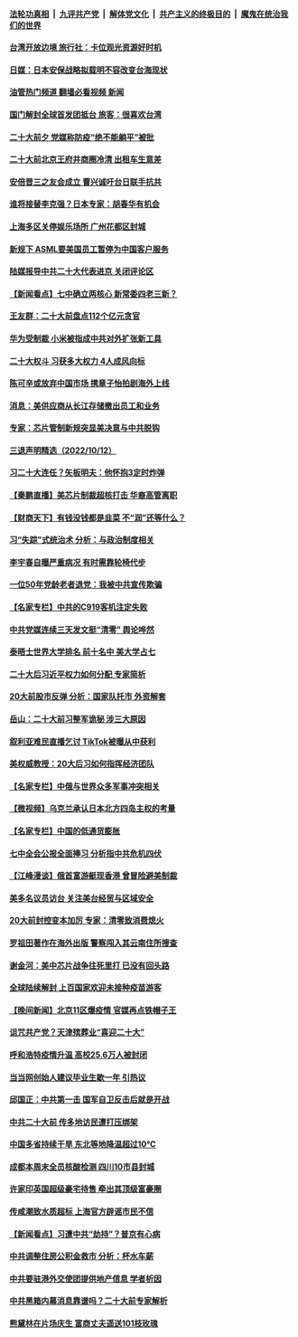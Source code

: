 ####  [法轮功真相](../../../../basic/blob/master/README.md?t=10131801) &nbsp;|&nbsp; [九评共产党](../../../../9ping.md/blob/master/README.md?t=10131801) &nbsp;|&nbsp; [解体党文化](../../../../jtdwh.md/blob/master/README.md?t=10131801)  &nbsp;|&nbsp; [共产主义的终极目的](../../../../gczydzjmd.md/blob/master/README.md?t=10131801) &nbsp;|&nbsp; [魔鬼在统治我们的世界](../../../../mgztzwmdsj.md/blob/master/README.md?t=10131801) 

#### [台湾开放边境 旅行社：卡位观光资源好时机](../pages/nsc413/n13844392.md?t=10131801) 

#### [日媒：日本安保战略拟载明不容改变台海现状](../pages/nsc413/n13844366.md?t=10131801) 

#### [油管热门频道 翻墙必看视频 新闻](http://209.250.226.216:81/youtube.html?10131801)

#### [国门解封全球首发团抵台 旅客：很喜欢台湾](../pages/nsc413/n13844338.md?t=10131801) 

#### [二十大前夕 党媒称防疫“绝不能躺平”被批](../pages/nsc413/n13843331.md?t=10131801) 

#### [二十大前北京王府井商圈冷清 出租车生意差](../pages/nsc413/n13844308.md?t=10131801) 

#### [安倍晋三之友会成立 曹兴诚吁台日联手抗共](../pages/nsc413/n13844164.md?t=10131801) 

#### [谁将接替李克强？日本专家：胡春华有机会](../pages/nsc413/n13844060.md?t=10131801) 

#### [上海多区关停娱乐场所 广州花都区封城](../pages/nsc413/n13844165.md?t=10131801) 

#### [新规下 ASML要美国员工暂停为中国客户服务](../pages/nsc413/n13844245.md?t=10131801) 

#### [陆媒报导中共二十大代表进京  关闭评论区](../pages/nsc413/n13844272.md?t=10131801) 


#### [【新闻看点】七中确立两核心 新常委四老三新？](../pages/nsc413/n13844084.md?t=10131801) 

#### [王友群：二十大前盘点112个亿元贪官](../pages/nsc413/n13844182.md?t=10131801) 

#### [华为受制裁 小米被指成中共对外扩张新工具](../pages/nsc413/n13844067.md?t=10131801) 

#### [二十大权斗 习获多大权力 4人成风向标](../pages/nsc413/n13844080.md?t=10131801) 

#### [陈可辛或放弃中国市场 携章子怡拍剧海外上线](../pages/nsc413/n13844102.md?t=10131801) 

#### [消息：美供应商从长江存储撤出员工和业务](../pages/nsc413/n13844051.md?t=10131801) 

#### [专家：芯片管制新规突显美决意与中共脱钩](../pages/nsc413/n13844063.md?t=10131801) 

#### [三退声明精选（2022/10/12）](../pages/nsc413/n13844113.md?t=10131801) 

#### [习二十大连任？矢板明夫：他怀抱3定时炸弹](../pages/nsc413/n13843975.md?t=10131801) 

#### [【秦鹏直播】美芯片制裁超核打击 华裔高管离职](../pages/nsc413/n13843939.md?t=10131801) 

#### [【财商天下】有钱没钱都是韭菜 不“润”还等什么？](../pages/nsc413/n13844028.md?t=10131801) 

#### [习“失踪”式统治术 分析：与政治制度相关](../pages/nsc413/n13843806.md?t=10131801) 

#### [李宇春自曝严重病况 有时需靠轮椅代步](../pages/nsc413/n13844046.md?t=10131801) 

#### [一位50年党龄老者退党：我被中共宣传欺骗](../pages/nsc413/n13843262.md?t=10131801) 

#### [【名家专栏】中共的C919客机注定失败](../pages/nsc413/n13843883.md?t=10131801) 

#### [中共党媒连续三天发文挺“清零” 舆论哗然](../pages/nsc413/n13843972.md?t=10131801) 

#### [泰晤士世界大学排名 前十名中 美大学占七](../pages/nsc413/n13843980.md?t=10131801) 

#### [二十大后习近平权力如何分配 专家简析](../pages/nsc413/n13843991.md?t=10131801) 

#### [20大前股市反弹 分析：国家队托市 外资解套](../pages/nsc413/n13843927.md?t=10131801) 

#### [岳山：二十大前习整军诡秘 涉三大原因](../pages/nsc413/n13843759.md?t=10131801) 

#### [叙利亚难民直播乞讨 TikTok被曝从中获利](../pages/nsc413/n13843981.md?t=10131801) 

#### [美权威教授：20大后习如何指挥经济团队](../pages/nsc413/n13843341.md?t=10131801) 

#### [【名家专栏】中俄与世界众多军事冲突相关](../pages/nsc413/n13843882.md?t=10131801) 

#### [【微视频】乌克兰承认日本北方四岛主权的考量](../pages/nsc413/n13843937.md?t=10131801) 

#### [【名家专栏】中国的低通货膨胀](../pages/nsc413/n13843115.md?t=10131801) 

#### [七中全会公报全面捧习 分析指中共危机四伏](../pages/nsc413/n13843828.md?t=10131801) 

#### [【江峰漫谈】俄首富游艇现香港 曾冒险避美制裁](../pages/nsc413/n13843839.md?t=10131801) 

#### [美多名议员访台 关注美台经贸与区域安全](../pages/nsc413/n13843778.md?t=10131801) 

#### [20大前封控变本加厉 专家：清零致消费熄火](../pages/nsc413/n13843919.md?t=10131801) 

#### [罗祖田著作在海外出版 警察闯入其云南住所搜查](../pages/nsc413/n13843709.md?t=10131801) 


#### [谢金河：美中芯片战争往死里打 已没有回头路](../pages/nsc413/n13843776.md?t=10131801) 

#### [全球陆续解封 上百国家欢迎未接种疫苗游客](../pages/nsc413/n13843840.md?t=10131801) 

#### [【晚间新闻】北京11区爆疫情 官媒再点铁帽子王](../pages/nsc413/n13843769.md?t=10131801) 

#### [诅咒共产党？天津殡葬业“喜迎二十大”](../pages/nsc413/n13843777.md?t=10131801) 

#### [呼和浩特疫情升温 高校25.6万人被封闭](../pages/nsc413/n13843775.md?t=10131801) 

#### [当当网创始人建议毕业生歇一年 引热议](../pages/nsc413/n13843779.md?t=10131801) 

#### [邱国正：中共第一击 国军自卫反击后就是开战](../pages/nsc413/n13843607.md?t=10131801) 

#### [中共二十大前 传多地访民遭打压绑架](../pages/nsc413/n13843740.md?t=10131801) 

#### [中国多省持续干旱 东北等地降温超过10℃](../pages/nsc413/n13843703.md?t=10131801) 

#### [成都本周末全员核酸检测 四川10市县封城](../pages/nsc413/n13843691.md?t=10131801) 

#### [许家印英国超级豪宅待售 牵出其顶级富豪圈](../pages/nsc413/n13843649.md?t=10131801) 

#### [传咸潮致水质超标 上海官方辟谣市民不信](../pages/nsc413/n13843449.md?t=10131801) 

#### [【新闻看点】习遭中共“劫持”？普京有心病](../pages/nsc413/n13843372.md?t=10131801) 


#### [中共调整住房公积金救市 分析：杯水车薪](../pages/nsc413/n13843515.md?t=10131801) 

#### [中共要驻港外交使团提供地产信息 学者析因](../pages/nsc413/n13843453.md?t=10131801) 

#### [中共黑箱内幕消息靠谱吗？二十大前专家解析](../pages/nsc413/n13843413.md?t=10131801) 

#### [熊黛林在片场庆生 富商丈夫遥送101枝玫瑰](../pages/nsc413/n13843412.md?t=10131801) 

<img src='http://gfw-breaker.win/goodnews/indexes/nsc413.md' width='0px' height='0px'/>
